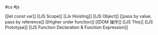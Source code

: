 #cs #js

[[let const var]]
[[JS Scope]]
[[Js Hoisting]]
[[JS Object]]
[[pass by value, pass by reference]]
[[Higher order function]]
[[DOM 操作]]
[[JS This]]
[[JS Prototype]]
[[JS Function Declaration & Function Expression]]